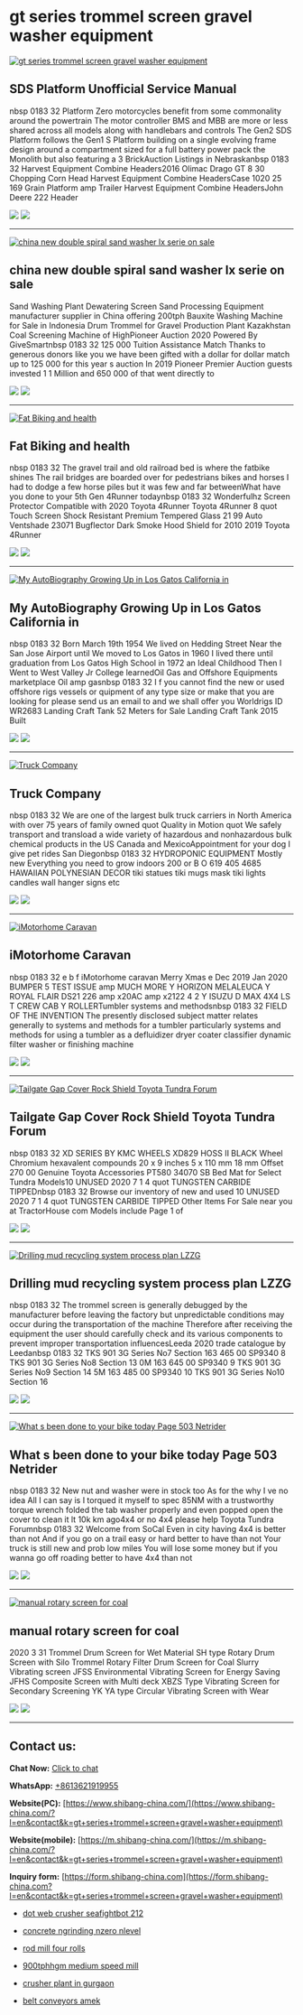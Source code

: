 # gt series trommel screen gravel washer equipment

<a href="https://swt.shibang-china.com/?l=en&img&k=gt+series+trommel+screen+gravel+washer+equipment" target="_blank">![gt series trommel screen gravel washer equipment](http://static.shibang-china.com/all-800x300/1228.jpg)</a>

## SDS Platform Unofficial Service Manual
nbsp 0183 32 Platform Zero motorcycles benefit from some commonality around the powertrain The motor controller BMS and MBB are more or less shared across all models along with handlebars and controls The Gen2 SDS Platform follows the Gen1 S Platform building on a single evolving frame design around a compartment sized for a full battery power pack the Monolith but also featuring a 3 BrickAuction Listings in Nebraskanbsp 0183 32 Harvest Equipment Combine Headers2016 Olimac Drago GT 8 30 Chopping Corn Head Harvest Equipment Combine HeadersCase 1020 25 169 Grain Platform amp Trailer Harvest Equipment Combine HeadersJohn Deere 222 Header


<a href="https://whatsapp.shibangsoft.com/WhatsApp.php" target="_blank" title="WhatsApp">![](http://static.shibang-china.com/icon/whatsapp.png)</a> <a href="https://swt.shibang-china.com/?l=en&icon&k=gt+series+trommel+screen+gravel+washer+equipment" target="_blank">![](http://static.shibang-china.com/icon/chat-en.png)</a>

---

<a href="https://swt.shibang-china.com/?l=en&img&k=gt+series+trommel+screen+gravel+washer+equipment" target="_blank">![china new double spiral sand washer lx serie on sale](http://static.shibang-china.com/all-800x300/1414.jpg)</a>

## china new double spiral sand washer lx serie on sale
Sand Washing Plant Dewatering Screen Sand Processing Equipment manufacturer supplier in China offering 200tph Bauxite Washing Machine for Sale in Indonesia Drum Trommel for Gravel Production Plant Kazakhstan Coal Screening Machine of HighPioneer Auction 2020 Powered By GiveSmartnbsp 0183 32 125 000 Tuition Assistance Match Thanks to generous donors like you we have been gifted with a dollar for dollar match up to 125 000 for this year s auction In 2019 Pioneer Premier Auction guests invested 1 1 Million and 650 000 of that went directly to


<a href="https://whatsapp.shibangsoft.com/WhatsApp.php" target="_blank" title="WhatsApp">![](http://static.shibang-china.com/icon/whatsapp.png)</a> <a href="https://swt.shibang-china.com/?l=en&icon&k=gt+series+trommel+screen+gravel+washer+equipment" target="_blank">![](http://static.shibang-china.com/icon/chat-en.png)</a>

---

<a href="https://swt.shibang-china.com/?l=en&img&k=gt+series+trommel+screen+gravel+washer+equipment" target="_blank">![Fat Biking and health](http://static.shibang-china.com/all-800x300/175.jpg)</a>

## Fat Biking and health
nbsp 0183 32 The gravel trail and old railroad bed is where the fatbike shines The rail bridges are boarded over for pedestrians bikes and horses I had to dodge a few horse piles but it was few and far betweenWhat have you done to your 5th Gen 4Runner todaynbsp 0183 32 Wonderfulhz Screen Protector Compatible with 2020 Toyota 4Runner Toyota 4Runner 8 quot Touch Screen Shock Resistant Premium Tempered Glass 21 99 Auto Ventshade 23071 Bugflector Dark Smoke Hood Shield for 2010 2019 Toyota 4Runner


<a href="https://whatsapp.shibangsoft.com/WhatsApp.php" target="_blank" title="WhatsApp">![](http://static.shibang-china.com/icon/whatsapp.png)</a> <a href="https://swt.shibang-china.com/?l=en&icon&k=gt+series+trommel+screen+gravel+washer+equipment" target="_blank">![](http://static.shibang-china.com/icon/chat-en.png)</a>

---

<a href="https://swt.shibang-china.com/?l=en&img&k=gt+series+trommel+screen+gravel+washer+equipment" target="_blank">![My AutoBiography Growing Up in Los Gatos California in](http://static.shibang-china.com/all-800x300/938.jpg)</a>

## My AutoBiography Growing Up in Los Gatos California in
nbsp 0183 32 Born March 19th 1954 We lived on Hedding Street Near the San Jose Airport until We moved to Los Gatos in 1960 I lived there until graduation from Los Gatos High School in 1972 an Ideal Childhood Then I Went to West Valley Jr College learnedOil Gas and Offshore Equipments marketplace Oil amp gasnbsp 0183 32 I f you cannot find the new or used offshore rigs vessels or quipment of any type size or make that you are looking for please send us an email to and we shall offer you Worldrigs ID WR2683 Landing Craft Tank 52 Meters for Sale Landing Craft Tank 2015 Built


<a href="https://whatsapp.shibangsoft.com/WhatsApp.php" target="_blank" title="WhatsApp">![](http://static.shibang-china.com/icon/whatsapp.png)</a> <a href="https://swt.shibang-china.com/?l=en&icon&k=gt+series+trommel+screen+gravel+washer+equipment" target="_blank">![](http://static.shibang-china.com/icon/chat-en.png)</a>

---

<a href="https://swt.shibang-china.com/?l=en&img&k=gt+series+trommel+screen+gravel+washer+equipment" target="_blank">![Truck Company](http://static.shibang-china.com/all-800x300/1507.jpg)</a>

## Truck Company
nbsp 0183 32 We are one of the largest bulk truck carriers in North America with over 75 years of family owned quot Quality in Motion quot We safely transport and transload a wide variety of hazardous and nonhazardous bulk chemical products in the US Canada and MexicoAppointment for your dog I give pet rides San Diegonbsp 0183 32 HYDROPONIC EQUIPMENT Mostly new Everything you need to grow indoors 200 or B O 619 405 4685 HAWAIIAN POLYNESIAN DECOR tiki statues tiki mugs mask tiki lights candles wall hanger signs etc


<a href="https://whatsapp.shibangsoft.com/WhatsApp.php" target="_blank" title="WhatsApp">![](http://static.shibang-china.com/icon/whatsapp.png)</a> <a href="https://swt.shibang-china.com/?l=en&icon&k=gt+series+trommel+screen+gravel+washer+equipment" target="_blank">![](http://static.shibang-china.com/icon/chat-en.png)</a>

---

<a href="https://swt.shibang-china.com/?l=en&img&k=gt+series+trommel+screen+gravel+washer+equipment" target="_blank">![iMotorhome Caravan](http://static.shibang-china.com/all-800x300/992.jpg)</a>

## iMotorhome Caravan
nbsp 0183 32 e b f iMotorhome caravan Merry Xmas e Dec 2019 Jan 2020 BUMPER 5 TEST ISSUE amp MUCH MORE Y HORIZON MELALEUCA Y ROYAL FLAIR DS21 226 amp x20AC amp x2122 4 2 Y ISUZU D MAX 4X4 LS T CREW CAB Y ROLLERTumbler systems and methodsnbsp 0183 32 FIELD OF THE INVENTION The presently disclosed subject matter relates generally to systems and methods for a tumbler particularly systems and methods for using a tumbler as a defluidizer dryer coater classifier dynamic filter washer or finishing machine


<a href="https://whatsapp.shibangsoft.com/WhatsApp.php" target="_blank" title="WhatsApp">![](http://static.shibang-china.com/icon/whatsapp.png)</a> <a href="https://swt.shibang-china.com/?l=en&icon&k=gt+series+trommel+screen+gravel+washer+equipment" target="_blank">![](http://static.shibang-china.com/icon/chat-en.png)</a>

---

<a href="https://swt.shibang-china.com/?l=en&img&k=gt+series+trommel+screen+gravel+washer+equipment" target="_blank">![Tailgate Gap Cover Rock Shield Toyota Tundra Forum](http://static.shibang-china.com/all-800x300/956.jpg)</a>

## Tailgate Gap Cover Rock Shield Toyota Tundra Forum
nbsp 0183 32 XD SERIES BY KMC WHEELS XD829 HOSS II BLACK Wheel Chromium hexavalent compounds 20 x 9 inches 5 x 110 mm 18 mm Offset 270 00 Genuine Toyota Accessories PT580 34070 SB Bed Mat for Select Tundra Models10 UNUSED 2020 7 1 4 quot TUNGSTEN CARBIDE TIPPEDnbsp 0183 32 Browse our inventory of new and used 10 UNUSED 2020 7 1 4 quot TUNGSTEN CARBIDE TIPPED Other Items For Sale near you at TractorHouse com Models include Page 1 of


<a href="https://whatsapp.shibangsoft.com/WhatsApp.php" target="_blank" title="WhatsApp">![](http://static.shibang-china.com/icon/whatsapp.png)</a> <a href="https://swt.shibang-china.com/?l=en&icon&k=gt+series+trommel+screen+gravel+washer+equipment" target="_blank">![](http://static.shibang-china.com/icon/chat-en.png)</a>

---

<a href="https://swt.shibang-china.com/?l=en&img&k=gt+series+trommel+screen+gravel+washer+equipment" target="_blank">![Drilling mud recycling system process plan LZZG](http://static.shibang-china.com/all-800x300/973.jpg)</a>

## Drilling mud recycling system process plan LZZG
nbsp 0183 32 The trommel screen is generally debugged by the manufacturer before leaving the factory but unpredictable conditions may occur during the transportation of the machine Therefore after receiving the equipment the user should carefully check and its various components to prevent improper transportation influencesLeeda 2020 trade catalogue by Leedanbsp 0183 32 TKS 901 3G Series No7 Section 163 465 00 SP9340 8 TKS 901 3G Series No8 Section 13 0M 163 645 00 SP9340 9 TKS 901 3G Series No9 Section 14 5M 163 485 00 SP9340 10 TKS 901 3G Series No10 Section 16


<a href="https://whatsapp.shibangsoft.com/WhatsApp.php" target="_blank" title="WhatsApp">![](http://static.shibang-china.com/icon/whatsapp.png)</a> <a href="https://swt.shibang-china.com/?l=en&icon&k=gt+series+trommel+screen+gravel+washer+equipment" target="_blank">![](http://static.shibang-china.com/icon/chat-en.png)</a>

---

<a href="https://swt.shibang-china.com/?l=en&img&k=gt+series+trommel+screen+gravel+washer+equipment" target="_blank">![What s been done to your bike today Page 503 Netrider](http://static.shibang-china.com/all-800x300/532.jpg)</a>

## What s been done to your bike today Page 503 Netrider
nbsp 0183 32 New nut and washer were in stock too As for the why I ve no idea All I can say is I torqued it myself to spec 85NM with a trustworthy torque wrench folded the tab washer properly and even popped open the cover to clean it lt 10k km ago4x4 or no 4x4 please help Toyota Tundra Forumnbsp 0183 32 Welcome from SoCal Even in city having 4x4 is better than not And if you go on a trail easy or hard better to have than not Your truck is still new and prob low miles You will lose some money but if you wanna go off roading better to have 4x4 than not


<a href="https://whatsapp.shibangsoft.com/WhatsApp.php" target="_blank" title="WhatsApp">![](http://static.shibang-china.com/icon/whatsapp.png)</a> <a href="https://swt.shibang-china.com/?l=en&icon&k=gt+series+trommel+screen+gravel+washer+equipment" target="_blank">![](http://static.shibang-china.com/icon/chat-en.png)</a>

---

<a href="https://swt.shibang-china.com/?l=en&img&k=gt+series+trommel+screen+gravel+washer+equipment" target="_blank">![manual rotary screen for coal](http://static.shibang-china.com/all-800x300/1335.jpg)</a>

## manual rotary screen for coal
2020 3 31 Trommel Drum Screen for Wet Material SH type Rotary Drum Screen with Silo Trommel Rotary Filter Drum Screen for Coal Slurry Vibrating screen JFSS Environmental Vibrating Screen for Energy Saving JFHS Composite Screen with Multi deck XBZS Type Vibrating Screen for Secondary Screening YK YA type Circular Vibrating Screen with Wear

<a href="https://whatsapp.shibangsoft.com/WhatsApp.php" target="_blank" title="WhatsApp">![](http://static.shibang-china.com/icon/whatsapp.png)</a> <a href="https://swt.shibang-china.com/?l=en&icon&k=gt+series+trommel+screen+gravel+washer+equipment" target="_blank">![](http://static.shibang-china.com/icon/chat-en.png)</a>

---
## Contact us:

**Chat Now:** [Click to chat](https://swt.shibang-china.com?l=en&contact&k=gt+series+trommel+screen+gravel+washer+equipment)

**WhatsApp:**  [+8613621919955](https://whatsapp.shibangsoft.com/WhatsApp.php)

**Website(PC):** [https://www.shibang-china.com/](https://www.shibang-china.com/?l=en&contact&k=gt+series+trommel+screen+gravel+washer+equipment)

**Website(mobile):** [https://m.shibang-china.com/](https://m.shibang-china.com/?l=en&contact&k=gt+series+trommel+screen+gravel+washer+equipment)

**Inquiry form:** [https://form.shibang-china.com](https://form.shibang-china.com?l=en&contact&k=gt+series+trommel+screen+gravel+washer+equipment)

* [dot web crusher seafightbot 212](../165/dot%20web%20crusher%20seafightbot%20212.md)

* [concrete ngrinding nzero nlevel](../162/concrete%20ngrinding%20nzero%20nlevel.md)

* [rod mill four rolls](../168/rod%20mill%20four%20rolls.md)

* [900tphhgm medium speed mill](../169/900tphhgm%20medium%20speed%20mill.md)

* [crusher plant in gurgaon](../168/crusher%20plant%20in%20gurgaon.md)

* [belt conveyors amek](../163/belt%20conveyors%20amek.md)